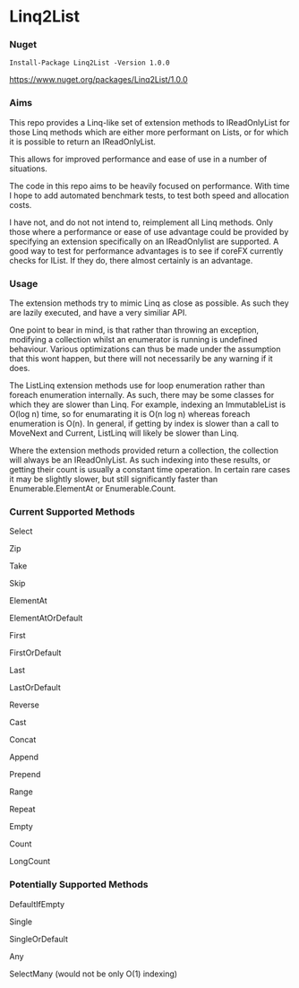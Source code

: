 # Linq2List

### Nuget

`Install-Package Linq2List -Version 1.0.0`

https://www.nuget.org/packages/Linq2List/1.0.0

### Aims

This repo provides a Linq-like set of extension methods to IReadOnlyList for those Linq methods which are either more performant on Lists, or for which it is possible to return an IReadOnlyList.

This allows for improved performance and ease of use in a number of situations.

The code in this repo aims to be heavily focused on performance. With time I hope to add automated benchmark tests, to test both speed and allocation costs.

I have not, and do not not intend to, reimplement all Linq methods. Only those where a performance or ease of use advantage could be provided by specifying an extension specifically on an IReadOnlylist are supported. A good way to test for performance advantages is to see if coreFX currently checks for IList. If they do, there almost certainly is an advantage.

### Usage

The extension methods try to mimic Linq as close as possible. As such they are lazily executed, and have a very similiar API.

One point to bear in mind, is that rather than throwing an exception, modifying a collection whilst an enumerator is running is undefined behaviour. Various optimizations can thus be made under the assumption that this wont happen, but there will not necessarily be any warning if it does.

The ListLinq extension methods use for loop enumeration rather than foreach enumeration internally. As such, there may be some classes for which they are slower than Linq. For example, indexing an ImmutableList is O(log n) time, so for enumarating it is O(n log n) whereas foreach enumeration is O(n). In general, if getting by index is slower than a call to MoveNext and Current, ListLinq will likely be slower than Linq.

Where the extension methods provided return a collection, the collection will always be an IReadOnlyList. As such indexing into these results, or getting their count is usually a constant time operation. In certain rare cases it may be slightly slower, but still significantly faster than Enumerable.ElementAt or Enumerable.Count.

### Current Supported Methods

Select

Zip

Take

Skip

ElementAt

ElementAtOrDefault

First

FirstOrDefault

Last

LastOrDefault

Reverse

Cast

Concat

Append

Prepend

Range

Repeat

Empty

Count

LongCount

### Potentially Supported Methods

DefaultIfEmpty

Single

SingleOrDefault

Any

SelectMany (would not be only O(1) indexing)
